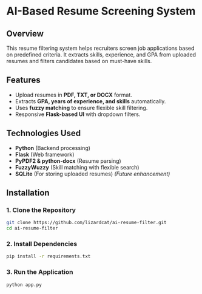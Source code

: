 # AI-Based Resume Screening System

## Overview
This resume filtering system helps recruiters screen job applications based on predefined criteria. It extracts skills, experience, and GPA from uploaded resumes and filters candidates based on must-have skills.

## Features
- Upload resumes in **PDF, TXT, or DOCX** format.
- Extracts **GPA, years of experience, and skills** automatically.
- Uses **fuzzy matching** to ensure flexible skill filtering.
- Responsive **Flask-based UI** with dropdown filters.

## Technologies Used
- **Python** (Backend processing)
- **Flask** (Web framework)
- **PyPDF2 & python-docx** (Resume parsing)
- **FuzzyWuzzy** (Skill matching with flexible search)
- **SQLite** (For storing uploaded resumes) *(Future enhancement)*

## Installation

### **1️. Clone the Repository**
```sh
git clone https://github.com/lizardcat/ai-resume-filter.git
cd ai-resume-filter
```
### **2️. Install Dependencies**
```sh
pip install -r requirements.txt
```
### **3️. Run the Application** 
```sh
python app.py
```
